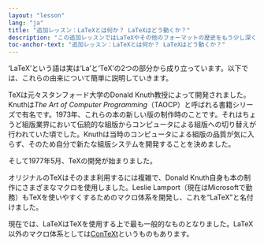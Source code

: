 ```yaml
---
layout: "lesson"
lang: "ja"
title: "追加レッスン：LaTeXとは何か？ LaTeXはどう動くか？"
description: "この追加レッスンではLaTeXやその他のフォーマットの歴史をもう少し深く見ていきます。"
toc-anchor-text: "追加レッスン：LaTeXとは何か？ LaTeXはどう動くか？"
---
```


‘LaTeX’という語は実は‘La’と‘TeX’の2つの部分から成り立っています。以下では、これらの由来について簡単に説明していきます。

TeXは元々スタンフォード大学のDonald Knuth教授によって開発されました。Knuthは*The Art of Computer Programming*（TAOCP）と呼ばれる書籍シリーズで有名です。1973年、これらの本の新しい版の制作時のことです。それはちょうど組版業界において伝統的な組版からコンピュータによる組版への切り替えが行われていた頃でした。Knuthは当時のコンピュータによる組版の品質が気に入らず、そのため自分で新たな組版システムを開発することを決めました。

そして1977年5月、TeXの開発が始まりました。

オリジナルのTeXはそのまま利用するには複雑で、Donald Knuth自身も本の制作にさまざまなマクロを使用しました。Leslie Lamport（現在はMicrosoftで勤務）もTeXを使いやすくするためのマクロ体系を開発し、これを“LaTeX”と名付けました。

現在では、LaTeXはTeXを使用する上で最も一般的なものとなりました。LaTeX以外のマクロ体系としては[ConTeXt](https://www.contextgarden.net/)というものもあります。
